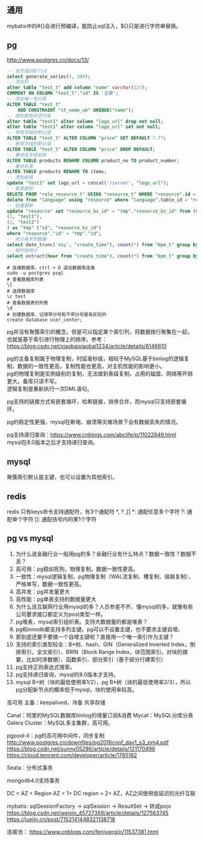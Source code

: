 ## 通用
mybatis中的#{}会进行预编译，能防止sql注入，${}只是进行字符串替换。

## pg
http://www.postgres.cn/docs/13/
```sql
-- 会生成200个id
select generate_series(1, 200);
-- 添加列
alter table "test_t" add column "name" varchar(127);
COMMENT ON COLUMN "test_t"."id" IS '主键';
-- 添加唯一性约束
ALTER TABLE "test_t"
    ADD CONSTRAINT "st_name_uk" UNIQUE("name");
-- 增加删除非空约束
alter table "test1" alter column "logo_url" drop not null;
alter table "test1" alter column "logo_url" set not null;
-- 修改字段的默认值
ALTER TABLE "test_t" ALTER COLUMN "price" SET DEFAULT 7.77;
-- 删除字段的默认值
ALTER TABLE "test_t" ALTER COLUMN "price" DROP DEFAULT;
-- 重命名字段名称
ALTER TABLE products RENAME COLUMN product_no TO product_number;
-- 重命名表
ALTER TABLE products RENAME TO items;
-- 添加前缀
update "test1" set logo_url = concat('/server', "logo_url");
-- 联表删除
DELETE FROM "role_resource_t" USING "resource_t" WHERE "resource".id = "role_resource"."resource_id" AND "resource"."app_id" = 'app1';
delete from "language" using "resource" where "language".table_id = "resource".id and "resource".id is null;
-- 批量更新
update "resource" set "resource_bz_id" = "tmp"."resource_bz_id" from (values
(1, "test1"),
(2, "test2")
) as "tmp" ("id", "resource_bz_id")
where "resource"."id" = "tmp"."id";
-- 统计每天的数量
select date_trunc('day', "create_time"), count(*) from "bpm_t" group by date_trunc('day', "create_time");
-- 按时段统计
select extract(hour from "create_time"), count(*) from "bpm_t" group by extract(hour from "create_time");
```
```shell
# 连接数据库，ctrl + D 退出数据库连接
sudo -u postgres psql
# 查看数据库列表
\l
# 选择数据库
\c test
# 查看数据表的列表
\d
# 创建数据库，记得带分号和不带分号是有区别的
create database user_center;
```

pg并没有聚簇索引的概念，但是可以指定某个索引列，将数据按行聚集在一起，也就是基于索引进行物理上的排序。参考：https://blog.csdn.net/xiaobaixiaobai1234/article/details/6146610  

pg的主备复制属于物理复制，时延毫秒级，相较于MySQL基于binlog的逻辑复制，数据的一致性更高，复制性能也更高，对主机性能的影响更小。  
pg的物理复制是实例级别的复制，无法做到表级复制，占用的磁盘、网络等开销更大。备库只读不写。  
逻辑复制是重新执行一次DML语句。

pg支持的链接方式有嵌套循环，哈希链接，排序合并，而mysql只支持嵌套循环。

pg的稳定性更强，mysql在断电、崩溃等灾难场景下会有数据丢失的情况。

pg支持递归查询：https://www.cnblogs.com/abclife/p/11022849.html  
mysql在8.0版本之后才支持递归查询。

## mysql
聚簇索引默认是主键，也可以设置为其他索引。

## redis
redis 只有keys命令支持通配符，有3个通配符 *, ? ,[]
*: 通配任意多个字符
?: 通配单个字符
[]: 通配括号内的某1个字符

## pg vs mysql
1. 为什么说金融行业一般用pg的多？金融行业有什么特点？数据一致性？数据不丢？
2. 高可用：pg稳如死狗，物理复制，数据一致性更高。
3. 一致性：mysql逻辑复制，pg物理复制（WAL流复制、槽复制、级联复制），严格单写，数据一致性更高。
4. 高并发：pg并发量更大
5. 高性能：pg单表支持的数据量更大
6. 为什么说互联网行业用mysql的多？人员参差不齐，懂mysql的多，就像有些公司要求接口都定义为post类型一样。
7. pg堆表，mysql索引组织表。支持大数据量的都是堆表？
8. pg和innodb都支持多列主键。pg可以不设置主键，也不要求主键自增。
9. 那到底还要不要搞一个自增主键呢？直接用一个唯一索引作为主键？
10. 支持的索引类型较全：B*树、hash、GIN（Generalized Inverted Index，倒排索引，全文索引）、BRIN（Block Range Index，块范围索引，对块的摘要，比如时序数据）、函数索引、部分索引（基于部分行建索引）
11. pg支持正则表达式搜索。
12. pg支持递归查询，mysql的8.0版本才支持。
13. mysql B+树（块的最低使用率1/2），pg B*树（块的最低使用率2/3），所以pg分配新节点的概率低于mysql，块的使用率较高。


高可用
主备：keepalived，冷备
共享存储

Canal：阿里的MySQL数据库binlog的增量订阅&消费
Mycat：MySQL分库分表
Galera Cluster：MySQL多主集群，高可用。

pgpool-II：pg的高可用中间件，同步复制
http://www.postgres.cn/downfiles/pg2016conf_day1_s3_pm4.pdf
https://blog.csdn.net/sunny05296/article/details/121170496
https://cloud.tencent.com/developer/article/1785162

Seata：分布式事务

mongodb4.0支持事务

DC < AZ < Region
AZ = 1+ DC
region = 2+ AZ，AZ之间使用低延迟的光纤互联

mybatis: sqlSessionFactory -> sqlSession -> ResultSet -> 转成pojo
https://blog.csdn.net/weixin_45727359/article/details/127563745
https://juejin.cn/post/7152141448321138718

连接池： https://www.cnblogs.com/fenjyang/p/11537381.html